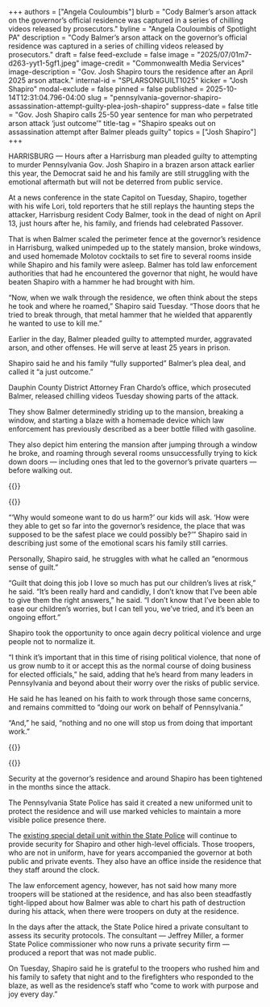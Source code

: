 +++
authors = ["Angela Couloumbis"]
blurb = "Cody Balmer’s arson attack on the governor’s official residence was captured in a series of chilling videos released by prosecutors."
byline = "Angela Couloumbis of Spotlight PA"
description = "Cody Balmer’s arson attack on the governor’s official residence was captured in a series of chilling videos released by prosecutors."
draft = false
feed-exclude = false
image = "2025/07/01m7-d263-yyt1-5gf1.jpeg"
image-credit = "Commonwealth Media Services"
image-description = "Gov. Josh Shapiro tours the residence after an April 2025 arson attack."
internal-id = "SPLARSONGUILT1025"
kicker = "Josh Shapiro"
modal-exclude = false
pinned = false
published = 2025-10-14T12:31:04.796-04:00
slug = "pennsylvania-governor-shapiro-assassination-attempt-guilty-plea-josh-shapiro"
suppress-date = false
title = "Gov. Josh Shapiro calls 25-50 year sentence for man who perpetrated arson attack ‘just outcome’"
title-tag = "Shapiro speaks out on assassination attempt after Balmer pleads guilty"
topics = ["Josh Shapiro"]
+++

HARRISBURG — Hours after a Harrisburg man pleaded guilty to attempting to murder Pennsylvania Gov. Josh Shapiro in a brazen arson attack earlier this year, the Democrat said he and his family are still struggling with the emotional aftermath but will not be deterred from public service.

At a news conference in the state Capitol on Tuesday, Shapiro, together with his wife Lori, told reporters that he still replays the haunting steps the attacker, Harrisburg resident Cody Balmer, took in the dead of night on April 13, just hours after he, his family, and friends had celebrated Passover.

That is when Balmer scaled the perimeter fence at the governor’s residence in Harrisburg, walked unimpeded up to the stately mansion, broke windows, and used homemade Molotov cocktails to set fire to several rooms inside while Shapiro and his family were asleep. Balmer has told law enforcement authorities that had he encountered the governor that night, he would have beaten Shapiro with a hammer he had brought with him.

“Now, when we walk through the residence, we often think about the steps he took and where he roamed,” Shapiro said Tuesday. “Those doors that he tried to break through, that metal hammer that he wielded that apparently he wanted to use to kill me.”

Earlier in the day, Balmer pleaded guilty to attempted murder, aggravated arson, and other offenses. He will serve at least 25 years in prison.

Shapiro said he and his family “fully supported” Balmer’s plea deal, and called it “a just outcome.”

Dauphin County District Attorney Fran Chardo’s office, which prosecuted Balmer, released chilling videos Tuesday showing parts of the attack.

They show Balmer determinedly striding up to the mansion, breaking a window, and starting a blaze with a homemade device which law enforcement has previously described as a beer bottle filled with gasoline.

They also depict him entering the mansion after jumping through a window he broke, and roaming through several rooms unsuccessfully trying to kick down doors — including ones that led to the governor’s private quarters — before walking out.

{{<youtube id="qF8y3zdyGm4" loading="lazy">}}

{{<youtube id="0qLn4V-GPu4" loading="lazy">}}

“‘Why would someone want to do us harm?’ our kids will ask. ‘How were they able to get so far into the governor’s residence, the place that was supposed to be the safest place we could possibly be?’” Shapiro said in describing just some of the emotional scars his family still carries.

Personally, Shapiro said, he struggles with what he called an “enormous sense of guilt.”

“Guilt that doing this job I love so much has put our children’s lives at risk,” he said. “It’s been really hard and candidly, I don’t know that I’ve been able to give them the right answers,” he said. “I don’t know that I’ve been able to ease our children’s worries, but I can tell you, we’ve tried, and it’s been an ongoing effort.”

Shapiro took the opportunity to once again decry political violence and urge people not to normalize it.

“I think it’s important that in this time of rising political violence, that none of us grow numb to it or accept this as the normal course of doing business for elected officials,” he said, adding that he’s heard from many leaders in Pennsylvania and beyond about their worry over the risks of public service.

He said he has leaned on his faith to work through those same concerns, and remains committed to “doing our work on behalf of Pennsylvania.”

“And,” he said, “nothing and no one will stop us from doing that important work.”

{{<youtube id="eaFuv2zDprU" loading="lazy">}}

{{<youtube id="y47WW928mm4" loading="lazy">}}

Security at the governor’s residence and around Shapiro has been tightened in the months since the attack.

The Pennsylvania State Police has said it created a new uniformed unit to protect the residence and will use marked vehicles to maintain a more visible police presence there.

The <a href="https://www.spotlightpa.org/news/2025/04/pennsylvania-state-police-josh-shapiro-security-arson-governor-residence/">existing special detail unit within the State Police</a> will continue to provide security for Shapiro and other high-level officials. Those troopers, who are not in uniform, have for years accompanied the governor at both public and private events. They also have an office inside the residence that they staff around the clock.

The law enforcement agency, however, has not said how many more troopers will be stationed at the residence, and has also been steadfastly tight-lipped about how Balmer was able to chart his path of destruction during his attack, when there were troopers on duty at the residence.

In the days after the attack, the State Police hired a private consultant to assess its security protocols. The consultant — Jeffrey Miller, a former State Police commissioner who now runs a private security firm — produced a report that was not made public.

On Tuesday, Shapiro said he is grateful to the troopers who rushed him and his family to safety that night and to the firefighters who responded to the blaze, as well as the residence’s staff who “come to work with purpose and joy every day.”

